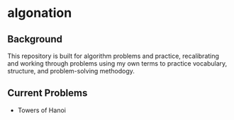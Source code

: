 # algonation

## Background
This repository is built for algorithm problems and practice, recalibrating and working through problems using my own terms to practice vocabulary, structure, and problem-solving methodogy.

## Current Problems
- Towers of Hanoi
